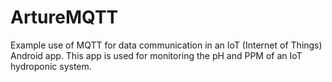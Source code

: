# ArtureMQTT

Example use of MQTT for data communication in an IoT (Internet of Things) Android app. This app is used for monitoring the pH and PPM of an IoT hydroponic system.
